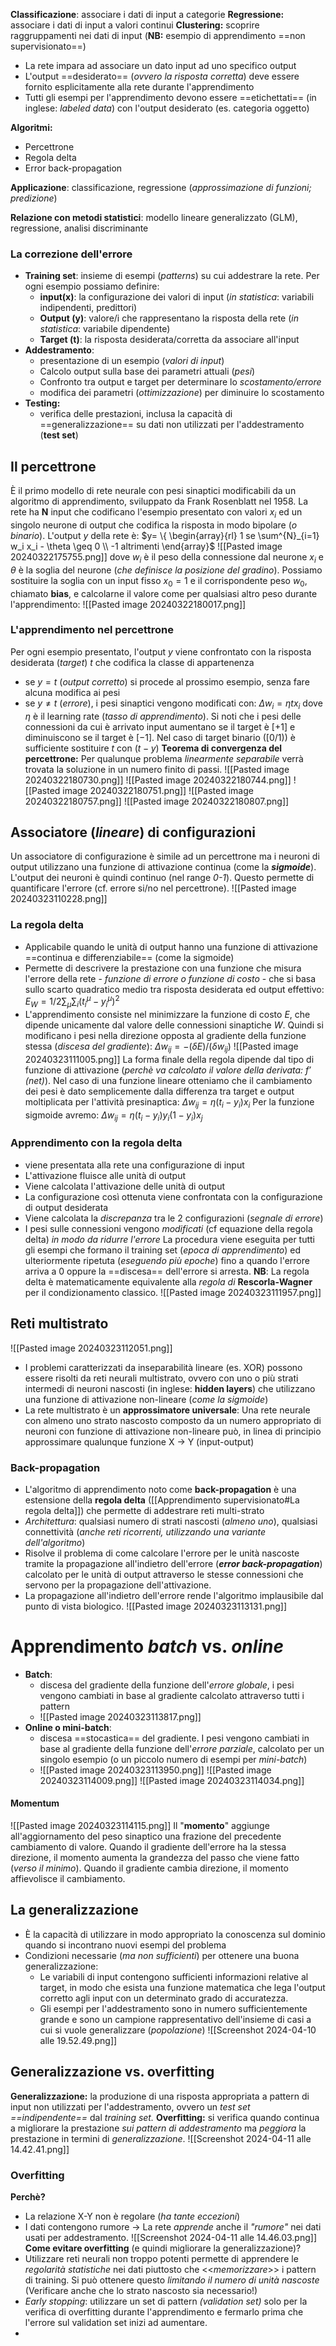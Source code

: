 **Classificazione**: associare i dati di input a categorie
**Regressione:** associare i dati di input a valori continui
**Clustering:** scoprire raggruppamenti nei dati di input (**NB:** esempio di apprendimento ==non supervisionato==)

- La rete impara ad associare un dato input ad uno specifico output
- L'output ==desiderato== (*ovvero la risposta corretta*) deve essere fornito esplicitamente alla rete durante l'apprendimento
- Tutti gli esempi per l'apprendimento devono essere ==etichettati== (in inglese: *labeled data*) con l'output desiderato (es. categoria oggetto)

**Algoritmi:**
- Percettrone
- Regola delta
- Error back-propagation

**Applicazione**: classificazione, regressione (*approssimazione di funzioni; predizione*)

**Relazione con metodi statistici**: modello lineare generalizzato (GLM), regressione, analisi discriminante

### La correzione dell'errore
- **Training set**: insieme di esempi (*patterns*) su cui addestrare la rete. Per ogni esempio possiamo definire:
	- **input(x)**: la configurazione dei valori di input (*in statistica*: variabili indipendenti, predittori)
	- **Output (y)**: valore/i che rappresentano la risposta della rete (*in statistica*: variabile dipendente)
	- **Target (t)**: la risposta desiderata/corretta da associare all'input
- **Addestramento**:
	- presentazione di un esempio (*valori di input*)
	- Calcolo output sulla base dei parametri attuali (*pesi*)
	- Confronto tra output e target per determinare lo *scostamento/errore*
	- modifica dei parametri (*ottimizzazione*) per diminuire lo scostamento
- **Testing:**
	- verifica delle prestazioni, inclusa la capacità di ==generalizzazione== su dati non utilizzati per l'addestramento (**test set**)
## Il percettrone
È il primo modello di rete neurale con pesi sinaptici modificabili da un algoritmo di apprendimento, sviluppato da Frank Rosenblatt nel 1958.
La rete ha **N** input che codificano l'esempio presentato con valori $x_i$ ed un singolo neurone di output che codifica la risposta in modo bipolare (*o binario*). L'output $y$ della rete è:
$y= \{ \begin{array}{rl} 1 se \sum^{N}_{i=1} w_i x_i - \theta \geq 0 \\ -1   altrimenti \end{array}$
![[Pasted image 20240322175755.png]]
dove $w_i$ è il peso della connessione dal neurone $x_i$ e $\theta$ è la soglia del neurone (*che definisce la posizione del gradino*). Possiamo sostituire la soglia con un input fisso $x_0 = 1$ e il corrispondente peso $w_0$, chiamato **bias**, e calcolarne il valore come per qualsiasi altro peso durante l'apprendimento:
![[Pasted image 20240322180017.png]]
### L'apprendimento nel percettrone
Per ogni esempio presentato, l'output $y$ viene confrontato con la risposta desiderata (*target*) $t$ che codifica la classe di appartenenza
- se $y=t$ (*output corretto*) si procede al prossimo esempio, senza fare alcuna modifica ai pesi
- se $y \not= t$  (*errore*), i pesi sinaptici vengono modificati con: $\Delta w_i = \eta t x_i$ dove $\eta$ è il learning rate (*tasso di apprendimento*).
Si noti che i pesi delle connessioni da cui è arrivato input aumentano se il target è $[+1]$ e diminuiscono se il target è $[-1]$. Nel caso di target binario ($[0/1)$) è sufficiente sostituire $t$ con $(t-y)$
**Teorema di convergenza del percettrone:**
Per qualunque problema *linearmente separabile* verrà trovata la soluzione in un numero finito di passi.
![[Pasted image 20240322180730.png]]
![[Pasted image 20240322180744.png]]
![[Pasted image 20240322180751.png]]
![[Pasted image 20240322180757.png]]
![[Pasted image 20240322180807.png]]
## Associatore (*lineare*) di configurazioni
Un associatore di configurazione è simile ad un percettrone ma i neuroni di output utilizzano una funzione di attivazione continua (come la **_sigmoide_**). L'output dei neuroni è quindi continuo (nel range *0-1*). Questo permette di quantificare l'errore (cf. errore si/no nel percettrone).
![[Pasted image 20240323110228.png]]
### La regola delta
- Applicabile quando le unità di output hanno una funzione di attivazione ==continua e differenziabile== (come la sigmoide)
- Permette di descrivere la prestazione con una funzione che misura l'errore della rete - *funzione di errore o funzione di costo* - che si basa sullo scarto quadratico medio tra risposta desiderata ed output effettivo: $E_W = 1/2 \sum_\mu\sum_i (t_i^\mu-y_i^\mu)^2$ 
- L'apprendimento consiste nel minimizzare la funzione di costo $E$, che dipende unicamente dal valore delle connessioni sinaptiche $W$. Quindi si modificano i pesi nella direzione opposta al gradiente della funzione stessa (*discesa del gradiente*): $\Delta w_{ij} = - (\delta E)/(\delta w_{ij})$
![[Pasted image 20240323111005.png]]
La forma finale della regola dipende dal tipo di funzione di attivazione (*perchè va calcolato il valore della derivata: $f'(net)$*). Nel caso di una funzione lineare otteniamo che il cambiamento dei pesi è dato semplicemente dalla differenza tra target e output moltiplicata per l'attività presinaptica: $\Delta w_{ij} = \eta (t_i - y_i)x_i$
Per la funzione sigmoide avremo: $\Delta w_{ij} = \eta(t_i - y_i)y_i(1-y_i)x_j$
### Apprendimento con la regola delta
- viene presentata alla rete una configurazione di input
- L'attivazione fluisce alle unità di output
- Viene calcolata l'attivazione delle unità di output
- La configurazione così ottenuta viene confrontata con la configurazione di output desiderata
- Viene calcolata la *discrepanza* tra le 2 configurazioni (*segnale di errore*)
- I pesi sulle connessioni vengono *modificati* (cf equazione della regola delta) *in modo da ridurre l'errore*
La procedura viene eseguita per tutti gli esempi che formano il training set (*epoca di apprendimento*) ed ulteriormente ripetuta (*eseguendo più epoche*) fino a quando l'errore arriva a 0 oppure la ==discesa== dell'errore si arresta.
**NB**: La regola delta è matematicamente equivalente alla *regola di* **Rescorla-Wagner** per il condizionamento classico.
![[Pasted image 20240323111957.png]]
## Reti multistrato
![[Pasted image 20240323112051.png]]
- I problemi caratterizzati da inseparabilità lineare (es. XOR) possono essere risolti da reti neurali multistrato, ovvero con uno o più strati intermedi di neuroni nascosti (in inglese: **hidden layers**) che utilizzano una funzione di attivazione non-lineare (_come la sigmoide_)
- La rete multistrato è un **approssimatore universale**: Una rete neurale con almeno uno strato nascosto composto da un numero appropriato di neuroni con funzione di attivazione non-lineare può, in linea di principio approssimare qualunque funzione X -> Y (input-output)
### Back-propagation
- L'algoritmo di apprendimento noto come **back-propagation** è una estensione della **regola delta** ([[Apprendimento supervisionato#La regola delta]]) che permette di addestrare reti multi-strato
- *Architettura*: qualsiasi numero di strati nascosti (*almeno uno*), qualsiasi connettività (*anche reti ricorrenti, utilizzando una variante dell'algoritmo*)
- Risolve il problema di come calcolare l'errore per le unità nascoste tramite la propagazione all'indietro dell'errore (**_error back-propagation_**) calcolato per le unità di output attraverso le stesse connessioni che servono per la propagazione dell'attivazione.
- La propagazione all'indietro dell'errore rende l'algoritmo implausibile dal punto di vista biologico.
![[Pasted image 20240323113131.png]]
# Apprendimento *batch* vs. *online*
- **Batch**: 
	- discesa del gradiente della funzione dell'*errore globale*, i pesi vengono cambiati in base al gradiente calcolato attraverso tutti i pattern
	- ![[Pasted image 20240323113817.png]]
- **Online o mini-batch**:
	- discesa ==stocastica== del gradiente. I pesi vengono cambiati in base al gradiente della funzione dell'*errore parziale*, calcolato per un singolo esempio (o un piccolo numero di esempi per *mini-batch*)
	- ![[Pasted image 20240323113950.png]]
![[Pasted image 20240323114009.png]]
![[Pasted image 20240323114034.png]]
#### Momentum
![[Pasted image 20240323114115.png]]
Il "**momento**" aggiunge all'aggiornamento del peso sinaptico una frazione del precedente cambiamento di valore. Quando il gradiente dell'errore ha la stessa direzione, il momento aumenta la grandezza del passo che viene fatto (*verso il minimo*). Quando il gradiente cambia direzione, il momento affievolisce il cambiamento.
## La generalizzazione
- È la capacità di utilizzare in modo appropriato la conoscenza sul dominio quando si incontrano nuovi esempi del problema
- Condizioni necessarie (*ma non sufficienti*) per ottenere una buona generalizzazione:
	- Le variabili di input contengono sufficienti informazioni relative al target, in modo che esista una funzione matematica che lega l'output corretto agli input con un determinato grado di accuratezza.
	- Gli esempi per l'addestramento sono in numero sufficientemente grande e sono un campione rappresentativo dell'insieme di casi a cui si vuole generalizzare (*popolazione*)
![[Screenshot 2024-04-10 alle 19.52.49.png]]
## Generalizzazione vs. overfitting
**Generalizzazione:** la produzione di una risposta appropriata a pattern di input non utilizzati per l'addestramento, ovvero un *test set ==indipendente==* dal *training set.*
**Overfitting:** si verifica quando continua a migliorare la prestazione *sui pattern di addestramento* ma *peggiora* la prestazione in termini di *generalizzazione*.
![[Screenshot 2024-04-11 alle 14.42.41.png]]
### Overfitting
**Perchè?**
- La relazione X-Y non è regolare (*ha tante eccezioni*)
- I dati contengono rumore
-> La rete *apprende* anche il *"rumore"* nei dati usati per addestramento.
![[Screenshot 2024-04-11 alle 14.46.03.png]]
**Come evitare overfitting** (e quindi migliorare la generalizzazione)?
- Utilizzare reti neurali non troppo potenti permette di apprendere le *regolarità statistiche* nei dati piuttosto che <<*memorizzare*>> i pattern di training. Si può ottenere questo *limitando il numero di unità nascoste* (Verificare anche che lo strato nascosto sia necessario!)
- *Early stopping*: utilizzare un set di pattern *(validation set)* solo per la verifica di overfitting durante l'apprendimento e fermarlo prima che l'errore sul validation set inizi ad aumentare.
- 